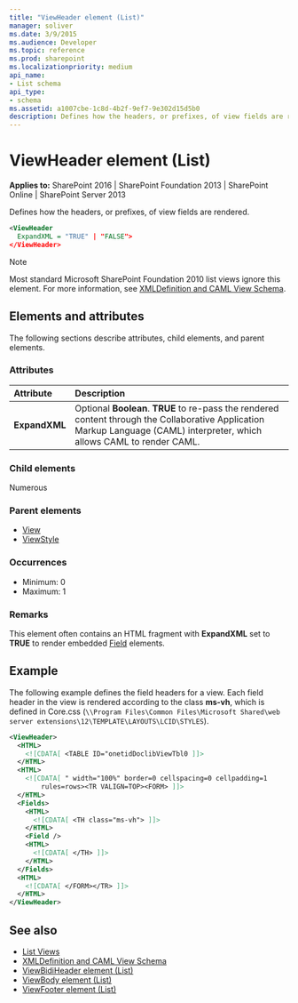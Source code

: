 ```yaml
---
title: "ViewHeader element (List)"
manager: soliver
ms.date: 3/9/2015
ms.audience: Developer
ms.topic: reference
ms.prod: sharepoint
ms.localizationpriority: medium
api_name:
- List schema
api_type:
- schema
ms.assetid: a1007cbe-1c8d-4b2f-9ef7-9e302d15d5b0
description: Defines how the headers, or prefixes, of view fields are rendered.
---
```


# ViewHeader element (List)

**Applies to:** SharePoint 2016 | SharePoint Foundation 2013 | SharePoint Online | SharePoint Server 2013
  
Defines how the headers, or prefixes, of view fields are rendered.

```XML
<ViewHeader
  ExpandXML = "TRUE" | "FALSE">
</ViewHeader>
```

> [!NOTE]
> Most standard Microsoft SharePoint Foundation 2010 list views ignore this element. For more information, see [XMLDefinition and CAML View Schema](https://msdn.microsoft.com/library/1845d203-4699-4b0e-a182-2d9998439922%28Office.15%29.aspx). 
  
## Elements and attributes

The following sections describe attributes, child elements, and parent elements.

### Attributes

|**Attribute**|**Description**|
|:-----|:-----|
|**ExpandXML** <br/> |Optional **Boolean**. **TRUE** to re-pass the rendered content through the Collaborative Application Markup Language (CAML) interpreter, which allows CAML to render CAML.  <br/> |
   
### Child elements

Numerous 
   
### Parent elements

- [View](view-element-list.md)
- [ViewStyle](viewstyle-element-list.md)
   
### Occurrences

- Minimum: 0
- Maximum: 1
   
### Remarks

This element often contains an HTML fragment with **ExpandXML** set to **TRUE** to render embedded [Field](field-element-list.md) elements. 
  
## Example

The following example defines the field headers for a view. Each field header in the view is rendered according to the class **ms-vh**, which is defined in Core.css (`\\Program Files\Common Files\Microsoft Shared\web server extensions\12\TEMPLATE\LAYOUTS\LCID\STYLES`).
  
```XML
<ViewHeader>
  <HTML>
    <![CDATA[ <TABLE ID="onetidDoclibViewTbl0 ]]> 
  </HTML>
  <HTML>
    <![CDATA[ " width="100%" border=0 cellspacing=0 cellpadding=1 
        rules=rows><TR VALIGN=TOP><FORM> ]]> 
  </HTML>
  <Fields>
    <HTML>
      <![CDATA[ <TH class="ms-vh"> ]]> 
    </HTML>
    <Field /> 
    <HTML>
      <![CDATA[ </TH> ]]> 
    </HTML>
  </Fields>
  <HTML>
    <![CDATA[ </FORM></TR> ]]> 
  </HTML>
</ViewHeader>
```

## See also

- [List Views](https://msdn.microsoft.com/library/43e6ba7e-eddb-418a-a570-c0815016fc17%28Office.15%29.aspx) 
- [XMLDefinition and CAML View Schema](https://msdn.microsoft.com/library/1845d203-4699-4b0e-a182-2d9998439922%28Office.15%29.aspx)  
- [ViewBidiHeader element (List)](viewbidiheader-element-list.md)  
- [ViewBody element (List)](viewbody-element-list.md)  
- [ViewFooter element (List)](viewfooter-element-list.md)

